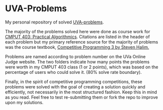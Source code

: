 # UVA-Problems
My personal repository of solved <a href=https://uva.onlinejudge.org/>UVA-problems</a>. 

The majority of the problems solved here were done as course work for <a href=https://www.ualberta.ca/computing-science/undergraduate-studies/course-directory/courses/practical-algorithms>CMPUT 403: Practical Algorithmics</a>. Citations are listed in the header of each problem but my primary reference source for the majority of problems was the course textbook, <a href=http://www.lulu.com/ca/en/shop/steven-halim/competitive-programming-3/paperback/product-21059906.html>Competitive Programming 3 by Steven Halim.</a>

Problems are named according to problem number on the UVa Online Judge website. The two folders indicate how many points the problems were worth in my CMPUT 403 class (1 or 2 points), which was based on the percentage of users who could solve it. (80% solve rate boundary).

Finally, in the spirit of competitive programming competitions, these problems were solved with the goal of creating a solution quickly and efficiently, not necessarily in the most structured fashion. Keep this in mind as you read. Feel free to test re-submitting them or fork the repo to improve upon my solutions.
